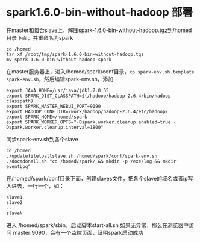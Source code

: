 # spark1.6.0-bin-without-hadoop 部署
在master和每台slave上，解压spark-1.6.0-bin-without-hadoop.tgz到/homed目录下面，并重命名为spark
```shell
cd /homed
tar xf /root/tmp/spark-1.6.0-bin-without-hadoop.tgz
mv spark-1.6.0-bin-without-hadoop spark
```
在master服务器上，进入/homed/spark/conf目录，`cp spark-env.sh.template spark-env.sh`，然后编辑spark-env.sh，添加
```shell
export JAVA_HOME=/usr/java/jdk1.7.0_55
export SPARK_DIST_CLASSPATH=$(/hadoop/hadoop-2.6.4/bin/hadoop classpath)
export SPARK_MASTER_WEBUI_PORT=9090
export HADOOP_CONF_DIR=/work/hadoop/hadoop-2.6.4/etc/hadoop/
export SPARK_HOME=/homed/spark
export SPARK_WORKER_OPTS="-Dspark.worker.cleanup.enabled=true -Dspark.worker.cleanup.interval=1800"
```
同步spark-env.sh到各个slave
```shell
cd /homed
./updatefiletoallslave.sh /homed/spark/conf/spark-env.sh
./docmdonall.sh "cd /homed/spark/ && mkdir -p /exe/log && mkdir eventLog"
```
在/homed/spark/conf目录下面，创建slaves文件，把各个slave的域名或者ip写入进去，一行一个，如：
```shell
slave1
slave2
...
slaveN
```
进入 /homed/spark/sbin，启动脚本start-all.sh
如果无异常，那么在浏览器中访问 master:9090，会有一个监控页面，证明spark启动成功



